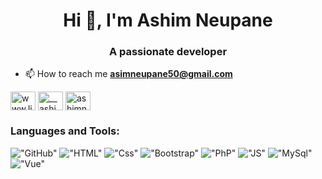 <h1 align="center">Hi 👋, I'm Ashim Neupane</h1>
<h3 align="center">A passionate developer</h3>

- 📫 How to reach me **asimneupane50@gmail.com**

<p align="left">
<a href="https://www.linkedin.com/in/epnmihsa/" target="blank"><img align="center" src="https://cdn.jsdelivr.net/npm/simple-icons@3.0.1/icons/linkedin.svg" alt="www.linkedin.com/in/epnmihsa" height="30" width="40" /></a>
<a href="https://instagram.com/__ashimnpe__" target="blank"><img align="center" src="https://cdn.jsdelivr.net/npm/simple-icons@3.0.1/icons/instagram.svg" alt="__ashimnpe__" height="30" width="40" /></a>
  <a href="https://www.facebook.com/profile.php?id=100077346519658" target="blank"><img align="center" src="https://cdn.jsdelivr.net/npm/simple-icons@3.0.1/icons/facebook.svg" alt="ashimnpe" height="30" width="40" /></a>
</p>

<h3 align="left">Languages and Tools:</h3>

!["GitHub"](https://img.shields.io/badge/GitHub-100000?style=for-the-badge&logo=github&logoColor=white)
!["HTML"](https://img.shields.io/badge/HTML5-E34F26?style=for-the-badge&logo=html5&logoColor=white)
!["Css"](https://img.shields.io/badge/CSS3-1572B6?style=for-the-badge&logo=css3&logoColor=white)
!["Bootstrap"](https://img.shields.io/badge/Bootstrap-563D7C?style=for-the-badge&logo=bootstrap&logoColor=white)
!["PhP"](https://img.shields.io/badge/PHP-777BB4?style=for-the-badge&logo=php&logoColor=white)
!["JS"](https://img.shields.io/badge/JavaScript-F7DF1E?style=for-the-badge&logo=javascript&logoColor=black)
!["MySql"](https://img.shields.io/badge/MySQL-00000F?style=for-the-badge&logo=mysql&logoColor=white)
!["Vue"](https://img.shields.io/badge/Vuejs-00F000?style=for-the-badge&logo=Vuejs&logoColor=white)

